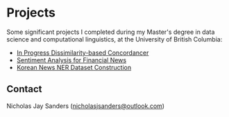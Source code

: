 # Projects
Some significant projects I completed during my Master's degree in data science and computational linguistics, at the University of British Columbia:
- [In Progress Dissimilarity-based Concordancer](https://github.com/nicholasjsanders/Projects/tree/master/Disimilarity-based-Concordancer)
- [Sentiment Analysis for Financial News](https://github.com/nicholasjsanders/Projects/tree/master/Sentiment-Analysis_Finan-News)
- [Korean News NER Dataset Construction](https://github.com/nicholasjsanders/Projects/tree/master/Korean-News-NER-Data-Construct)

## Contact

Nicholas Jay Sanders (nicholasjsanders@outlook.com)
